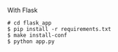 With Flask

    # cd flask_app
    $ pip install -r requirements.txt
    $ make install-conf
    $ python app.py
